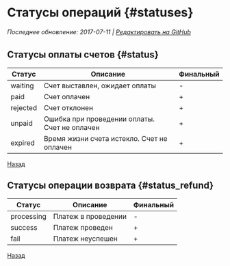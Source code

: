 # Статусы операций {#statuses}

###### Последнее обновление: 2017-07-11 | [Редактировать на GitHub](https://github.com/QIWI-API/bill-payments-docs/blob/master/_statuses_ru.html.md)

## Статусы оплаты счетов {#status}

Статус|Описание|Финальный
------|--------|---------
waiting | Счет выставлен, ожидает оплаты| -
paid|Счет оплачен|+
rejected|Счет отклонен|+
unpaid|Ошибка при проведении оплаты. Счет не оплачен|+
expired	|Время жизни счета истекло. Счет не оплачен|+

<a href="#" onclick="history.back(); return false">Назад</a>

## Статусы операции возврата {#status_refund}

Статус|Описание|Финальный
------|--------|---------
processing | Платеж в проведении| -
success|Платеж проведен|+
fail|Платеж неуспешен|+

<a href="#" onclick="history.back(); return false">Назад</a>